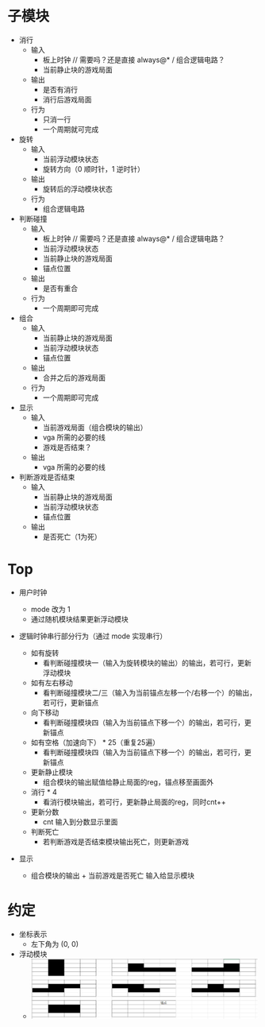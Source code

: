 # 子模块

* 消行
  * 输入
    * 板上时钟 // 需要吗？还是直接 always@* / 组合逻辑电路？
    * 当前静止块的游戏局面
  * 输出
    * 是否有消行
    * 消行后游戏局面
  * 行为
    * 只消一行
    * 一个周期就可完成
* 旋转
  * 输入
    * 当前浮动模块状态
    * 旋转方向（0 顺时针，1 逆时针）
  * 输出
    * 旋转后的浮动模块状态
  * 行为
    * 组合逻辑电路
* 判断碰撞
  * 输入
    * 板上时钟 // 需要吗？还是直接 always@* / 组合逻辑电路？
    * 当前浮动模块状态
    * 当前静止块的游戏局面
    * 锚点位置
  * 输出
    * 是否有重合
  * 行为
    * 一个周期即可完成
* 组合
  * 输入
    * 当前静止块的游戏局面
    * 当前浮动模块状态
    * 锚点位置
  * 输出
    * 合并之后的游戏局面
  * 行为
    * 一个周期即可完成
* 显示
  * 输入
    * 当前游戏局面（组合模块的输出）
    * vga 所需的必要的线
    * 游戏是否结束？
  * 输出
    * vga 所需的必要的线
* 判断游戏是否结束
  * 输入
    * 当前静止块的游戏局面
    * 当前浮动模块状态
    * 锚点位置
  * 输出
    * 是否死亡（1为死）

# Top

* 用户时钟
  * mode 改为 1
  * 通过随机模块结果更新浮动模块

* 逻辑时钟串行部分行为（通过 mode 实现串行）
  * 如有旋转
    * 看判断碰撞模块一（输入为旋转模块的输出）的输出，若可行，更新浮动模块
  * 如有左右移动
    * 看判断碰撞模块二/三（输入为当前锚点左移一个/右移一个）的输出，若可行，更新锚点
  * 向下移动
    * 看判断碰撞模块四（输入为当前锚点下移一个）的输出，若可行，更新锚点
  * 如有空格（加速向下） * 25（重复25遍）
    * 看判断碰撞模块四（输入为当前锚点下移一个）的输出，若可行，更新锚点
  * 更新静止模块
    * 组合模块的输出赋值给静止局面的reg，锚点移至画面外
  * 消行 * 4
    * 看消行模块输出，若可行，更新静止局面的reg，同时cnt++
  * 更新分数
    * cnt 输入到分数显示里面
  * 判断死亡
    * 若判断游戏是否结束模块输出死亡，则更新游戏

* 显示
  * 组合模块的输出 + 当前游戏是否死亡 输入给显示模块

# 约定

* 坐标表示
  * 左下角为 (0, 0)
* 浮动模块
  * ![](./float.png)

